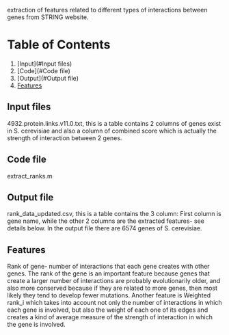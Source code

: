 extraction of features related to different types of interactions between genes from STRING website.

# Table of Contents
1. [Input](#Input files)
2. [Code](#Code file)
3. [Output](#Output file)
4. [Features](#Features)

## Input files
4932.protein.links.v11.0.txt, this is a table contains 2 columns of genes exist in S. cerevisiae and also a column of combined score which is actually the strength of interaction between 2 genes.
## Code file
extract_ranks.m
## Output file
rank_data_updated.csv, this is a table contains the 3 column: First column is gene name, while the other 2 columns are the extracted features-  see details below. In the output file there are 6574 genes of S. cerevisiae.
## Features
Rank of gene- number of interactions that each gene creates with other genes. 
The rank of the gene is an important feature because genes that create a larger number of interactions are probably evolutionarily older, and also more conserved because if they 
are related to more genes, then most likely they tend to develop fewer mutations.
Another feature is Weighted rank_i which takes into account not only the number of interactions in which each gene is involved, but also the weight of each one of its edges and creates a kind of average measure of the strength of interaction in which the gene is involved.
 
